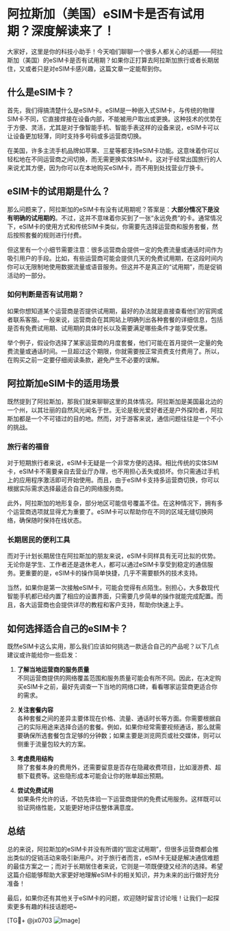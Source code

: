 # 阿拉斯加（美国）eSIM卡是否有试用期？深度解读来了！

大家好，这里是你的科技小助手！今天咱们聊聊一个很多人都关心的话题——阿拉斯加（美国）的eSIM卡是否有试用期？如果你正打算去阿拉斯加旅行或者长期居住，又或者只是对eSIM卡感兴趣，这篇文章一定能帮到你。

## 什么是eSIM卡？

首先，我们得搞清楚什么是eSIM卡。eSIM是一种嵌入式SIM卡，与传统的物理SIM卡不同，它直接焊接在设备内部，不能被用户取出或更换。这种技术的优势在于方便、灵活，尤其是对于像智能手机、智能手表这样的设备来说，eSIM卡可以让设备更加轻薄，同时支持多号码或多运营商切换。

在美国，许多主流手机品牌如苹果、三星等都支持eSIM卡功能。这意味着你可以轻松地在不同运营商之间切换，而无需更换实体SIM卡。这对于经常出国旅行的人来说尤其方便，因为你可以在本地购买eSIM卡，而不用到处找营业厅换卡。

## eSIM卡的试用期是什么？

那么问题来了，阿拉斯加的eSIM卡有没有试用期呢？答案是：**大部分情况下是没有明确的试用期的**。不过，这并不意味着你买到了一张“永远免费”的卡。通常情况下，eSIM卡的使用方式和传统SIM卡类似，你需要先选择运营商和服务套餐，然后按照套餐的规则进行付费。

但这里有一个小细节需要注意：很多运营商会提供一定的免费流量或通话时间作为吸引用户的手段。比如，有些运营商可能会提供几天的免费试用期，在这段时间内你可以无限制地使用数据流量或语音服务。但这并不是真正的“试用期”，而是促销活动的一部分。

### 如何判断是否有试用期？

如果你想知道某个运营商是否提供试用期，最好的办法就是直接查看他们的官网或者联系客服。一般来说，运营商会在其网站上明确列出各种套餐的详细信息，包括是否有免费试用期、试用期的具体时长以及需要满足哪些条件才能享受优惠。

举个例子，假设你选择了某家运营商的月度套餐，他们可能在首月提供一定量的免费流量或通话时间。一旦超过这个期限，你就需要按正常资费支付费用了。所以，在购买之前一定要仔细阅读条款，避免产生不必要的误解。

## 阿拉斯加eSIM卡的适用场景

既然提到了阿拉斯加，那我们就来聊聊这里的具体情况。阿拉斯加是美国最北边的一个州，以其壮丽的自然风光闻名于世。无论是极光爱好者还是户外探险者，阿拉斯加都是一个不可错过的目的地。然而，对于游客来说，通信问题往往是一个不小的挑战。

### 旅行者的福音

对于短期旅行者来说，eSIM卡无疑是一个非常方便的选择。相比传统的实体SIM卡，eSIM卡不需要亲自去营业厅办理，也不用担心丢失或损坏。你只需通过手机上的应用程序激活即可开始使用。而且，由于eSIM卡支持多运营商切换，你可以根据实际需求选择最适合自己的网络服务商。

此外，阿拉斯加的地形复杂，部分地区可能信号覆盖不佳。在这种情况下，拥有多个运营商选项就显得尤为重要了。eSIM卡可以帮助你在不同的区域无缝切换网络，确保随时保持在线状态。

### 长期居民的便利工具

而对于计划长期居住在阿拉斯加的朋友来说，eSIM卡同样具有无可比拟的优势。无论你是学生、工作者还是退休老人，都可以通过eSIM卡享受到稳定的通信服务。更重要的是，eSIM卡的操作简单快捷，几乎不需要额外的技术支持。

当然，如果你是第一次接触eSIM卡，可能会觉得有点陌生。别担心，大多数现代智能手机都已经内置了相应的设置界面，只需要几步简单的操作就能完成配置。而且，各大运营商也会提供详尽的教程和客户支持，帮助你快速上手。

## 如何选择适合自己的eSIM卡？

既然eSIM卡这么实用，那么我们应该如何挑选一款适合自己的产品呢？以下几点建议或许能给你一些启发：

1. **了解当地运营商的服务质量**  
   不同运营商提供的网络覆盖范围和服务质量可能会有所不同。因此，在决定购买eSIM卡之前，最好先调查一下当地的网络口碑，看看哪家运营商更适合你的需求。

2. **关注套餐内容**  
   各种套餐之间的差异主要体现在价格、流量、通话时长等方面。你需要根据自己的实际用途来选择合适的套餐。例如，如果你经常需要视频通话，那么就需要确保所选套餐包含足够的分钟数；如果主要是浏览网页或社交媒体，则可以侧重于流量包较大的方案。

3. **考虑费用结构**  
   除了套餐本身的费用外，还需要留意是否存在隐藏收费项目，比如漫游费、超额下载费等。这些隐形成本可能会让你的账单超出预期。

4. **尝试免费试用**  
   如果条件允许的话，不妨先体验一下运营商提供的免费试用服务。这样既可以验证网络性能，又能更好地评估整体满意度。

## 总结

总的来说，阿拉斯加的eSIM卡并没有所谓的“固定试用期”，但很多运营商都会推出类似的促销活动来吸引新用户。对于旅行者而言，eSIM卡无疑是解决通信难题的最佳方案之一；而对于长期居住者来说，它则是一项既便捷又经济的选择。希望这篇介绍能够帮助大家更好地理解eSIM卡的相关知识，并为未来的出行做好充分准备！

最后，如果你还有其他关于eSIM卡的问题，欢迎随时留言讨论哦！让我们一起探索更多有趣的科技话题吧~

[TG💪+ @jx0703 ![Image](https://github.com/user-attachments/assets/dbca1d08-cadb-493c-b0ec-ad6f7a83f270)]